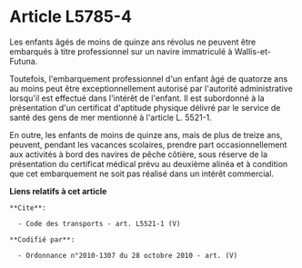 # Article L5785-4

Les enfants âgés de moins de quinze ans révolus ne peuvent être embarqués à titre professionnel sur un navire immatriculé à
Wallis-et-Futuna. 

Toutefois, l'embarquement professionnel d'un enfant âgé de quatorze ans au moins peut être exceptionnellement autorisé par
l'autorité administrative lorsqu'il est effectué dans l'intérêt de l'enfant. Il est subordonné à la présentation d'un
certificat d'aptitude physique délivré par le service de santé des gens de mer mentionné à l'article L. 5521-1. 

En outre, les enfants de moins de quinze ans, mais de plus de treize ans, peuvent, pendant les vacances scolaires, prendre
part occasionnellement aux activités à bord des navires de pêche côtière, sous réserve de la présentation du certificat
médical prévu au deuxième alinéa et à condition que cet embarquement ne soit pas réalisé dans un intérêt commercial.

**Liens relatifs à cet article**

	**Cite**:

	  - Code des transports - art. L5521-1 (V)

	**Codifié par**:

	  - Ordonnance n°2010-1307 du 28 octobre 2010 - art. (V)
